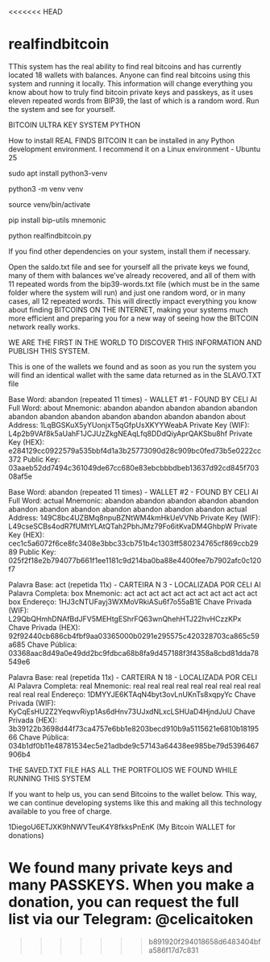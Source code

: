 <<<<<<< HEAD
# realfindbitcoin
TThis system has the real ability to find real bitcoins and has currently located 18 wallets with balances. Anyone can find real bitcoins using this system and running it locally. 
This information will change everything you know about how to truly find bitcoin private keys and passkeys, as it uses eleven repeated words from BIP39, the last of which is a random word. Run the system and see for yourself.

BITCOIN ULTRA KEY SYSTEM PYTHON

How to install REAL FINDS BITCOIN
It can be installed in any Python development environment. I recommend it on a Linux environment - Ubuntu 25


sudo apt install python3-venv

python3 -m venv venv

source venv/bin/activate

pip install bip-utils mnemonic

python realfindbitcoin.py


If you find other dependencies on your system, install them if necessary.

Open the saldo.txt file and see for yourself all the private keys we found, many of them with balances we've already recovered, and all of them with 11 repeated words from the bip39-words.txt file (which must be in the same folder where the system will run) and just one random word, or in many cases, all 12 repeated words. This will directly impact everything you know about finding BITCOINS ON THE INTERNET, making your systems much more efficient and preparing you for a new way of seeing how the BITCOIN network really works.

WE ARE THE FIRST IN THE WORLD TO DISCOVER THIS INFORMATION AND PUBLISH THIS SYSTEM.

This is one of the wallets we found and as soon as you run the system you will find an identical wallet with the same data returned as in the SLAVO.TXT file

Base Word: abandon (repeated 11 times) - WALLET #1 - FOUND BY CELI AI
Full Word: about
Mnemonic: abandon abandon abandon abandon abandon abandon abandon abandon abandon abandon abandon abandon about
Address: 1LqBGSKuX5yYUonjxT5qGfpUsXKYYWeabA
Private Key (WIF): L4p2b9VAf8k5aUahF1JCJUzZkgNEAqLfq8DDdQiyAprQAKSbu8hf
Private Key (HEX): e284129cc0922579a535bbf4d1a3b25773090d28c909bc0fed73b5e0222cc372
Public Key: 03aaeb52dd7494c361049de67cc680e83ebcbbbdbeb13637d92cd845f70308af5e

Base Word: abandon (repeated 11 times) - WALLET #2 - FOUND BY CELI AI
Full Word: actual
Mnemonic: abandon abandon abandon abandon abandon abandon abandon abandon abandon abandon abandon abandon actual
Address: 149C8bc4UZBMq8npuBZNtWM4kmHkUeVVNb
Private Key (WIF): L49cseSCBs4odR7fUMtYLAtQTah2PbhJMz79Fo6itKvaDM4GhbpW
Private Key (HEX): cec1c5a6072f6ce8fc3408e3bbc33cb751b4c1303ff580234765cf869ccb2989
Public Key: 025f2f18e2b794077b661f1ee1181c9d214ba0ba88e4400fee7b7902afc0c120f7

Palavra Base: act (repetida 11x) - CARTEIRA N 3 - LOCALIZADA POR CELI AI
Palavra Completa: box
Mnemonic: act act act act act act act act act act act box
Endereço: 1HJ3cNTUFayj3WXMoVRkiASu6f7o55aB1E
Chave Privada (WIF): L29QbQHmhDNAfBdJFV5MEHtgEShrFQ63wnQhehHTJ22hvHCzzKPx
Chave Privada (HEX): 92f92440cb686cb4fbf9aa03365000b0291e295575c420328703ca865c59a685
Chave Pública: 03368aac8d49a0e49dd2bc9fdbca68b8fa9d457188f3f4358a8cbd81dda78549e6

Palavra Base: real (repetida 11x) - CARTEIRA N 18 - LOCALIZADA POR CELI AI
Palavra Completa: real
Mnemonic: real real real real real real real real real real real real
Endereço: 1DMYYJE6KTAqN4byt3ovLnUKnTs8xqpyYc
Chave Privada (WIF): KyCqEsHU2Z2YeqwvRiyp1As6dHnv73UJxdNLxcLSHUaD4HjndJuU
Chave Privada (HEX): 3b39122b3698d44f73ca4757e6bb1e8203becd910b9a5115621e6810b1819566
Chave Pública: 034b1df0b11e48781534ec5e21adbde9c57143a64438ee985be79d5396467906b4


THE SAVED.TXT FILE HAS ALL THE PORTFOLIOS WE FOUND WHILE RUNNING THIS SYSTEM

If you want to help us, you can send Bitcoins to the wallet below. This way, we can continue developing systems like this and making all this technology available to you free of charge.

1DiegoU6ETJXK9hNWVTeuK4Y8fkksPnEnK (My Bitcoin WALLET for donations)

We found many private keys and many PASSKEYS. When you make a donation, you can request the full list via our Telegram: @celicaitoken
=======

>>>>>>> b891920f294018658d6483404bfa586f17d7c831
